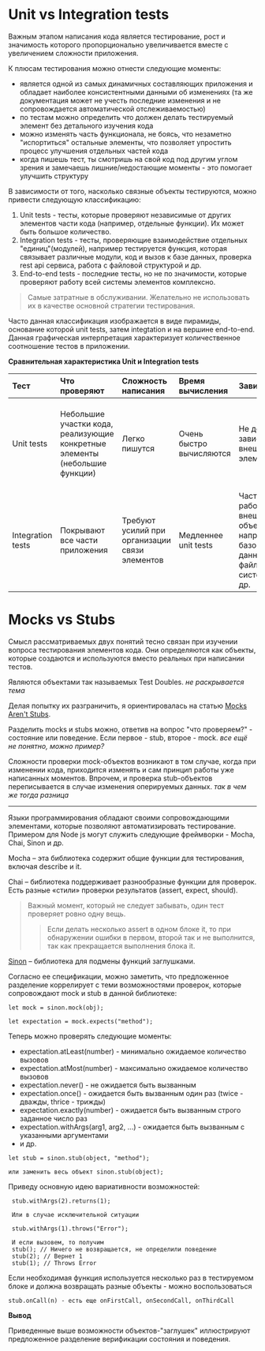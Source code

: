 # Unit vs Integration tests

Важным этапом написания кода является тестирование, рост и значимость которого пропорционально увеличивается вместе с увеличением сложности приложения. 

К плюсам тестирования можно отнести следующие моменты:
* является одной из самых динамичных составляющих приложения и обладает наиболее консистентными данными об изменениях (та же документация может не учесть последние изменения и не сопровождается автоматической отслеживаемостью)
* по тестам можно определить что должен делать тестируемый элемент без детального изучения кода
* можно изменять часть функционала, не боясь, что незаметно "испортиться" остальные элементы, что позволяет упростить процесс улучшения отдельных частей кода
* когда пишешь тест, ты смотришь на свой код под другим углом зрения и замечаешь лишние/недостающие моменты - это помогает улучшить структуру

В зависимости от того, насколько связные объекты тестируются, можно привести следующую классификацию:

1. Unit tests - тесты, которые проверяют независимые от других элементов части кода (например, отдельные функции). Их может быть большое количество.
2. Integration tests - тесты, проверяющие взаимодействие отдельных "единиц"(модулей), например тестируется функция, которая связывает различные модули, код и вызов к базе данных, проверка rest api сервиса, работа с файловой структурой и др.
3. End-to-end tests - последние тесты, но не по значимости, которые проверяют работу всей системы элементов комплексно. 
>Самые затратные в обслуживании. Желательно не использовать их в качестве основной стратегии тестирования. 

Часто данная классификация изображается в виде пирамиды, основание которой unit tests, затем integtation и на вершине end-to-end. Данная графическая интерпретация характеризует количественное соотношение тестов в приложении.

**Сравнительная характеристика Unit и Integration tests**

| Тест | Что проверяют | Сложность написания | Время вычисления | Зависимости | Назначение |
| :---        |     :---      |         :--- | :---       |     :---    |         :--- |
| Unit tests   | Небольшие участки кода, реализующие конкретные элементы (небольшие функции)     | Легко пишутся |Очень быстро вычисляются    | Не должны зависеть от внешних элементов   | Проверка корректности логики отдельных частей, показывает изменения о которых "забыли"     | git status    |
| Integration tests     | Покрывают все части приложения     | Требуют усилий при организации связи элементов      | Медленнее unit tests     | Часто работают с внешними объектами, например с базой данных, файловой системой и др.       | Проверка взаимосвязи различных элементов системы, имитация реальной работы с тестируемой точкой(фокусом)      |


# Mocks vs Stubs

Смысл рассматриваемых двух понятий тесно связан при изучении вопроса тестирования элементов кода. Они 
определяются как объекты, которые создаются и используются вместо реальных при написании тестов. 

Являются объектами так называемых Test Doubles. *не раскрывается тема* 

Делая попытку их разграничить, я ориентировалась на статью [Mocks Aren't Stubs](https://www.martinfowler.com/articles/mocksArentStubs.html). 

Разделить mocks и stubs можно, ответив на  вопрос "что проверяем?" - состояние или поведение. Если первое - stub, второе - mock. 
*все ещё не понятно, можно пример?*

Сложности проверки mock-объектов возникают в том случае, когда при изменении кода, приходится изменять и сам принцип работы уже написанных моментов. Впрочем, и проверка stub-объектов переписывается в случае изменения оперируемых данных. *так в чем же тогда разница*


*****

Языки программирования обладают своими сопровождающими элементами, которые позволяют автоматизировать тестирование. Примером для Node js могут служить следующие фреймворки - Mocha, Chai, Sinon и др.

Mocha – эта библиотека содержит общие функции для тестирования, включая describe и it.

Chai – библиотека поддерживает разнообразные функции для проверок. Есть разные «стили» проверки результатов (assert, expect, should).

>Важный момент, который не следует забывать, один тест проверяет ровно одну вещь. 
>> Если делать несколько assert в одном блоке it, то при обнаружении ошибки в первом, второй так и не выполнится, так как прекращается выполнения блока it.

[Sinon](http://sinonjs.org) – библиотека для подмены функций заглушками.

Согласно ее спецификации, можно заметить, что предложенное разделение коррелирует с теми возможностями проверок, которые сопровождают mock и stub в данной библиотеке:

```
let mock = sinon.mock(obj);

let expectation = mock.expects("method");
```
Теперь можно проверять следующие моменты:
* expectation.atLeast(number) - минимально ожидаемое количество вызовов
* expectation.atMost(number) - максимально ожидаемое количество вызовов
* expectation.never() - не ожидается быть вызванным
* expectation.once() - ожидается быть вызванным один раз (twice - дважды, thrice - трижды)
* expectation.exactly(number) - ожидается быть вызванным строго заданное число раз
* expectation.withArgs(arg1, arg2, ...) - ожидается быть вызванным с указанными аргументами
* и др.

```
let stub = sinon.stub(object, "method");

или заменить весь объект sinon.stub(object);
```
Приведу основную идею вариативности возможностей:

	 stub.withArgs(2).returns(1);
     
     Или в случае исключительной ситуации
     
     stub.withArgs(1).throws("Error");
     
     И если вызовем, то получим
     stub(); // Ничего не возвращается, не определили поведение
     stub(2); // Вернет 1
     stub(1); // Throws Error

Если необходимая функция используется несколько раз в тестируемом блоке и должна возвращать разные объекты - можно воспользоваться

	stub.onCall(n) - есть еще onFirstCall, onSecondCall, onThirdCall

**Вывод**

Приведенные выше возможности объектов-"заглушек" иллюстрируют предложенное разделение верификации состояния и поведения.



